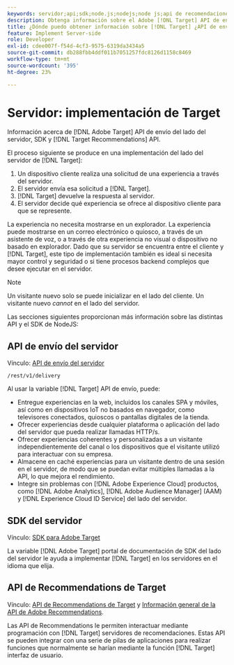 ```yaml
---
keywords: servidor;api;sdk;node.js;nodejs;node js;api de recomendaciones;api:api
description: Obtenga información sobre el Adobe [!DNL Target] API de envío del lado del servidor, SDK y [!DNL Target] API de Recommendations.
title: ¿Dónde puedo obtener información sobre [!DNL Target] ¿API de envío del lado del servidor y SDK?
feature: Implement Server-side
role: Developer
exl-id: cdee007f-f54d-4cf3-9575-6319da3434a5
source-git-commit: db288fbb4ddf011b7051257fdc8126d1158c8469
workflow-type: tm+mt
source-wordcount: '395'
ht-degree: 23%

---
```


# Servidor: implementación de Target 

Información acerca de [!DNL Adobe Target] API de envío del lado del servidor, SDK y [!DNL Target Recommendations] API.

El proceso siguiente se produce en una implementación del lado del servidor de [!DNL Target]:

1. Un dispositivo cliente realiza una solicitud de una experiencia a través del servidor.
1. El servidor envía esa solicitud a [!DNL Target].
1. [!DNL Target] devuelve la respuesta al servidor.
1. El servidor decide qué experiencia se ofrece al dispositivo cliente para que se represente.

La experiencia no necesita mostrarse en un explorador. La experiencia puede mostrarse en un correo electrónico o quiosco, a través de un asistente de voz, o a través de otra experiencia no visual o dispositivo no basado en explorador. Dado que su servidor se encuentra entre el cliente y [!DNL Target], este tipo de implementación también es ideal si necesita mayor control y seguridad o si tiene procesos backend complejos que desee ejecutar en el servidor.

>[!NOTE]
>
>Un visitante nuevo solo se puede inicializar en el lado del cliente. Un visitante nuevo *cannot* en el lado del servidor.

Las secciones siguientes proporcionan más información sobre las distintas API y el SDK de NodeJS:

## API de envío del servidor

Vínculo: [API de envío del servidor](https://developers.adobetarget.com/api/delivery-api/)

`/rest/v1/delivery`

Al usar la variable [!DNL Target] API de envío, puede:

* Entregue experiencias en la web, incluidos los canales SPA y móviles, así como en dispositivos IoT no basados en navegador, como televisores conectados, quioscos o pantallas digitales de la tienda.
* Ofrecer experiencias desde cualquier plataforma o aplicación del lado del servidor que pueda realizar llamadas HTTP/s.
* Ofrecer experiencias coherentes y personalizadas a un visitante independientemente del canal o los dispositivos que el visitante utilizó para interactuar con su empresa.
* Almacene en caché experiencias para un visitante dentro de una sesión en el servidor, de modo que se puedan evitar múltiples llamadas a la API, lo que mejora el rendimiento.
* Integre sin problemas con [!DNL Adobe Experience Cloud] productos, como [!DNL Adobe Analytics], [!DNL Adobe Audience Manager] (AAM) y [!DNL Experience Cloud ID Service] del lado del servidor.

## SDK del servidor

Vínculo: [SDK para Adobe Target](https://adobetarget-sdks.gitbook.io/docs/)

La variable [!DNL Adobe Target] portal de documentación de SDK del lado del servidor le ayuda a implementar [!DNL Target] en los servidores en el idioma que elija.

## API de Recommendations de Target

Vínculo: [API de Recommendations de Target](https://developers.adobetarget.com/api/recommendations) y [Información general de la API de Adobe Recommendations](https://experienceleague.adobe.com/docs/target-learn/recommendations-api-tutorial/recs-api-overview.html).

Las API de Recommendations le permiten interactuar mediante programación con [!DNL Target] servidores de recomendaciones. Estas API se pueden integrar con una serie de pilas de aplicaciones para realizar funciones que normalmente se harían mediante la función [!DNL Target] interfaz de usuario.
